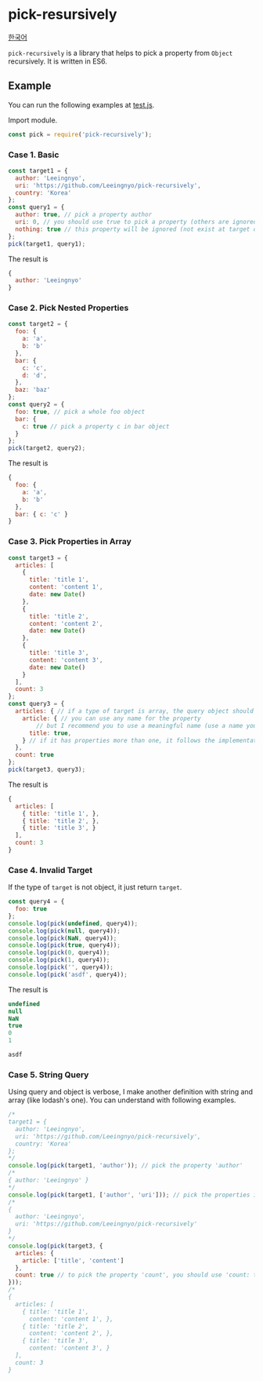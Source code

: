 # pick-resursively

[한국어](README.ko.md)

`pick-recursively` is a library that helps to pick a property from `Object` recursively.
It is written in ES6.

## Example

You can run the following examples at [test.js](test.js).

Import module.

```js
const pick = require('pick-recursively');
```

### Case 1. Basic

```js
const target1 = {
  author: 'Leeingnyo',
  uri: 'https://github.com/Leeingnyo/pick-recursively',
  country: 'Korea'
};
const query1 = {
  author: true, // pick a property author
  uri: 0, // you should use true to pick a property (others are ignored)
  nothing: true // this property will be ignored (not exist at target object)
};
pick(target1, query1);
```

The result is

```js
{
  author: 'Leeingnyo'
}
```

### Case 2. Pick Nested Properties

```js
const target2 = {
  foo: {
    a: 'a',
    b: 'b'
  },
  bar: {
    c: 'c',
    d: 'd',
  },
  baz: 'baz'
};
const query2 = {
  foo: true, // pick a whole foo object
  bar: {
    c: true // pick a property c in bar object
  }
};
pick(target2, query2);
```

The result is

```js
{
  foo: {
    a: 'a',
    b: 'b'
  },
  bar: { c: 'c' }
}
```

### Case 3. Pick Properties in Array

```js
const target3 = {
  articles: [
    {
      title: 'title 1',
      content: 'content 1',
      date: new Date()
    },
    {
      title: 'title 2',
      content: 'content 2',
      date: new Date()
    },
    {
      title: 'title 3',
      content: 'content 3',
      date: new Date()
    }
  ],
  count: 3
};
const query3 = {
  articles: { // if a type of target is array, the query object should have only one property
    article: { // you can use any name for the property
        // but I recommend you to use a meaningful name (use a name you use in foreach statement)
      title: true,
    } // if it has properties more than one, it follows the implementation of Object.keys
  },
  count: true
};
pick(target3, query3);
```

The result is

```js
{
  articles: [
    { title: 'title 1', },
    { title: 'title 2', },
    { title: 'title 3', }
  ],
  count: 3
}
```

### Case 4. Invalid Target

If the type of `target` is not object, it just return `target`.

```js
const query4 = {
  foo: true
};
console.log(pick(undefined, query4));
console.log(pick(null, query4));
console.log(pick(NaN, query4));
console.log(pick(true, query4));
console.log(pick(0, query4));
console.log(pick(1, query4));
console.log(pick('', query4));
console.log(pick('asdf', query4));
```

The result is

```js
undefined
null
NaN
true
0
1

asdf
```

### Case 5. String Query

Using query and object is verbose, I make another definition with string and array (like lodash's one).
You can understand with following examples.

```js
/*
target1 = {
  author: 'Leeingnyo',
  uri: 'https://github.com/Leeingnyo/pick-recursively',
  country: 'Korea'
};
*/
console.log(pick(target1, 'author')); // pick the property 'author'
/*
{ author: 'Leeingnyo' }
*/
console.log(pick(target1, ['author', 'uri'])); // pick the properties in the array
/*
{
  author: 'Leeingnyo',
  uri: 'https://github.com/Leeingnyo/pick-recursively'
}
*/
console.log(pick(target3, {
  articles: {
    article: ['title', 'content']
  },
  count: true // to pick the property 'count', you should use 'count: true' syntax
}));
/*
{
  articles: [
    { title: 'title 1',
      content: 'content 1', },
    { title: 'title 2',
      content: 'content 2', },
    { title: 'title 3',
      content: 'content 3', }
  ],
  count: 3
}
```
